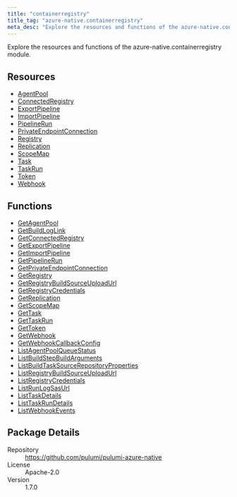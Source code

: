 ```yaml
---
title: "containerregistry"
title_tag: "azure-native.containerregistry"
meta_desc: "Explore the resources and functions of the azure-native.containerregistry module."
---
```


<!-- WARNING: this file was generated by Pulumi Docs Generator. -->
<!-- Do not edit by hand unless you're certain you know what you are doing! -->

Explore the resources and functions of the azure-native.containerregistry module.

<h2 id="resources">Resources</h2>
<ul class="api">
    <li><a href="agentpool" title="AgentPool"><span class="symbol resource"></span>AgentPool</a></li>
    <li><a href="connectedregistry" title="ConnectedRegistry"><span class="symbol resource"></span>ConnectedRegistry</a></li>
    <li><a href="exportpipeline" title="ExportPipeline"><span class="symbol resource"></span>ExportPipeline</a></li>
    <li><a href="importpipeline" title="ImportPipeline"><span class="symbol resource"></span>ImportPipeline</a></li>
    <li><a href="pipelinerun" title="PipelineRun"><span class="symbol resource"></span>PipelineRun</a></li>
    <li><a href="privateendpointconnection" title="PrivateEndpointConnection"><span class="symbol resource"></span>PrivateEndpointConnection</a></li>
    <li><a href="registry" title="Registry"><span class="symbol resource"></span>Registry</a></li>
    <li><a href="replication" title="Replication"><span class="symbol resource"></span>Replication</a></li>
    <li><a href="scopemap" title="ScopeMap"><span class="symbol resource"></span>ScopeMap</a></li>
    <li><a href="task" title="Task"><span class="symbol resource"></span>Task</a></li>
    <li><a href="taskrun" title="TaskRun"><span class="symbol resource"></span>TaskRun</a></li>
    <li><a href="token" title="Token"><span class="symbol resource"></span>Token</a></li>
    <li><a href="webhook" title="Webhook"><span class="symbol resource"></span>Webhook</a></li>
</ul>

<h2 id="functions">Functions</h2>
<ul class="api">
    <li><a href="getagentpool" title="GetAgentPool"><span class="symbol function"></span>GetAgentPool</a></li>
    <li><a href="getbuildloglink" title="GetBuildLogLink"><span class="symbol function"></span>GetBuildLogLink</a></li>
    <li><a href="getconnectedregistry" title="GetConnectedRegistry"><span class="symbol function"></span>GetConnectedRegistry</a></li>
    <li><a href="getexportpipeline" title="GetExportPipeline"><span class="symbol function"></span>GetExportPipeline</a></li>
    <li><a href="getimportpipeline" title="GetImportPipeline"><span class="symbol function"></span>GetImportPipeline</a></li>
    <li><a href="getpipelinerun" title="GetPipelineRun"><span class="symbol function"></span>GetPipelineRun</a></li>
    <li><a href="getprivateendpointconnection" title="GetPrivateEndpointConnection"><span class="symbol function"></span>GetPrivateEndpointConnection</a></li>
    <li><a href="getregistry" title="GetRegistry"><span class="symbol function"></span>GetRegistry</a></li>
    <li><a href="getregistrybuildsourceuploadurl" title="GetRegistryBuildSourceUploadUrl"><span class="symbol function"></span>GetRegistryBuildSourceUploadUrl</a></li>
    <li><a href="getregistrycredentials" title="GetRegistryCredentials"><span class="symbol function"></span>GetRegistryCredentials</a></li>
    <li><a href="getreplication" title="GetReplication"><span class="symbol function"></span>GetReplication</a></li>
    <li><a href="getscopemap" title="GetScopeMap"><span class="symbol function"></span>GetScopeMap</a></li>
    <li><a href="gettask" title="GetTask"><span class="symbol function"></span>GetTask</a></li>
    <li><a href="gettaskrun" title="GetTaskRun"><span class="symbol function"></span>GetTaskRun</a></li>
    <li><a href="gettoken" title="GetToken"><span class="symbol function"></span>GetToken</a></li>
    <li><a href="getwebhook" title="GetWebhook"><span class="symbol function"></span>GetWebhook</a></li>
    <li><a href="getwebhookcallbackconfig" title="GetWebhookCallbackConfig"><span class="symbol function"></span>GetWebhookCallbackConfig</a></li>
    <li><a href="listagentpoolqueuestatus" title="ListAgentPoolQueueStatus"><span class="symbol function"></span>ListAgentPoolQueueStatus</a></li>
    <li><a href="listbuildstepbuildarguments" title="ListBuildStepBuildArguments"><span class="symbol function"></span>ListBuildStepBuildArguments</a></li>
    <li><a href="listbuildtasksourcerepositoryproperties" title="ListBuildTaskSourceRepositoryProperties"><span class="symbol function"></span>ListBuildTaskSourceRepositoryProperties</a></li>
    <li><a href="listregistrybuildsourceuploadurl" title="ListRegistryBuildSourceUploadUrl"><span class="symbol function"></span>ListRegistryBuildSourceUploadUrl</a></li>
    <li><a href="listregistrycredentials" title="ListRegistryCredentials"><span class="symbol function"></span>ListRegistryCredentials</a></li>
    <li><a href="listrunlogsasurl" title="ListRunLogSasUrl"><span class="symbol function"></span>ListRunLogSasUrl</a></li>
    <li><a href="listtaskdetails" title="ListTaskDetails"><span class="symbol function"></span>ListTaskDetails</a></li>
    <li><a href="listtaskrundetails" title="ListTaskRunDetails"><span class="symbol function"></span>ListTaskRunDetails</a></li>
    <li><a href="listwebhookevents" title="ListWebhookEvents"><span class="symbol function"></span>ListWebhookEvents</a></li>
</ul>

<h2 id="package-details">Package Details</h2>
<dl class="package-details">
	<dt>Repository</dt>
	<dd><a href="https://github.com/pulumi/pulumi-azure-native">https://github.com/pulumi/pulumi-azure-native</a></dd>
	<dt>License</dt>
	<dd>Apache-2.0</dd>
	<dt>Version</dt>
	<dd>1.7.0</dd>
</dl>

